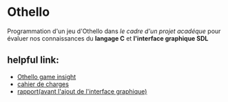 # Othello
<p> Programmation d'un jeu d'Othello dans <i>le cadre d'un projet acadéque</i> pour évaluer nos connaissances du <b>langage C</b> et <b>l'interface graphique SDL</b></p>
<h2> helpful link: </h2>
<nav><ul>
<li><a href="https://en.wikipedia.org/wiki/Reversi">Othello game insight</a></li>
<li><a href="https://github.com/med-zr/Othello/blob/master/cahier_de_charges.pdf">cahier de charges</a></li>
<li><a href="https://github.com/med-zr/Othello/blob/master/Rapport_projet_c.pdf">rapport(avant l'ajout de l'interface graphique)</a></li>
</ul></nav>

